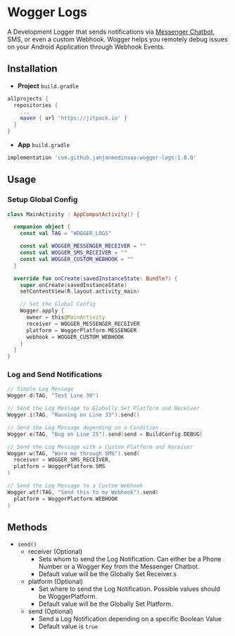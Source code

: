 # Wogger Logs
A Development Logger that sends notifications via [Messenger Chatbot](https://m.me/woggerlogs), SMS, or even a custom Webhook. Wogger helps you remotely debug issues on your Android Application through Webhook Events.

## Installation
- **Project** `build.gradle`
```gradle
allprojects {
  repositories {
    ...
    maven { url 'https://jitpack.io' }
  }
}
```

- **App** `build.gradle` 
```gradle
implementation 'com.github.janjanmedinaaa:wogger-logs:1.0.0'
```

## Usage
### Setup Global Config
```kotlin
class MainActivity : AppCompatActivity() {

  companion object {
    const val TAG = "WOGGER_LOGS"

    const val WOGGER_MESSENGER_RECEIVER = ""
    const val WOGGER_SMS_RECEIVER = ""
    const val WOGGER_CUSTOM_WEBHOOK = ""
  }

  override fun onCreate(savedInstanceState: Bundle?) {
    super.onCreate(savedInstanceState)
    setContentView(R.layout.activity_main)

    // Set the Global Config
    Wogger.apply {
      owner = this@MainActivity
      receiver = WOGGER_MESSENGER_RECEIVER
      platform = WoggerPlatform.MESSENGER
      webhook = WOGGER_CUSTOM_WEBHOOK
    }
  }
}
```

### Log and Send Notifications
```kotlin
// Simple Log Message
Wogger.d(TAG, "Test Line 30")

// Send the Log Message to Globally Set Platform and Receiver
Wogger.i(TAG, "Running on Line 33").send()

// Send the Log Message depending on a Condition
Wogger.e(TAG, "Bug on Line 25").send(send = BuildConfig.DEBUG)

// Send the Log Message with a Custom Platform and Receiver
Wogger.w(TAG, "Warn me through SMS").send(
  receiver = WOGGER_SMS_RECEIVER,
  platform = WoggerPlatform.SMS
)

// Send the Log Message to a Custom Webhook
Wogger.wtf(TAG, "Send this to my Webhook").send(
  platform = WoggerPlatform.WEBHOOK
)
```

## Methods 
- `send()`
  - receiver (Optional)
    - Sets whom to send the Log Notification. Can either be a Phone Number or a Wogger Key from the Messenger Chatbot.
    - Default value will be the Globally Set Receiver.s
  - platform (Optional)
    - Set where to send the Log Notification. Possible values should be WoggerPlatform.
    - Default value will be the Globally Set Platform.
  - send (Optional)
    - Send a Log Notification depending on a specific Boolean Value
    - Default value is `true`